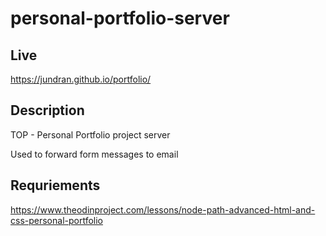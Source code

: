 # personal-portfolio-server

## Live
https://jundran.github.io/portfolio/

## Description
TOP - Personal Portfolio project server

Used to forward form messages to email

## Requriements
https://www.theodinproject.com/lessons/node-path-advanced-html-and-css-personal-portfolio

